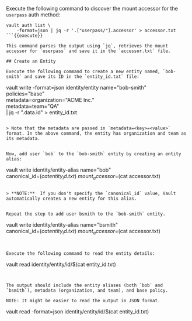 Execute the following command to discover the mount accessor for the `userpass` auth method:

```
vault auth list \
    -format=json | jq -r '.["userpass/"].accessor' > accessor.txt
```{{execute}}

This command parses the output using `jq`, retrieves the mount accessor for `userpass` and save it in the `accessor.txt` file.

## Create an Entity

Execute the following command to create a new entity named, `bob-smith` and save its ID in the `entity_id.txt` file:

```
vault write -format=json identity/entity name="bob-smith" \
     policies="base" \
     metadata=organization="ACME Inc." \
     metadata=team="QA" \
     | jq -r ".data.id" > entity_id.txt
```{{execute}}

> Note that the metadata are passed in `metadata=<key>=<value>` format. In the above command, the entity has organization and team as its metadata.


Now, add user `bob` to the `bob-smith` entity by creating an entity alias:

```
vault write identity/entity-alias name="bob" \
     canonical_id=$(cat entity_id.txt) \
     mount_accessor=$(cat accessor.txt)
```{{execute}}

> **NOTE:**  If you don't specify the `canonical_id` value, Vault automatically creates a new entity for this alias.  


Repeat the step to add user bsmith to the `bob-smith` entity.

```
vault write identity/entity-alias name="bsmith" \
     canonical_id=$(cat entity_id.txt) \
     mount_accessor=$(cat accessor.txt)
```{{execute}}


Execute the following command to read the entity details:

```
vault read identity/entity/id/$(cat entity_id.txt)
```{{execute}}


The output should include the entity aliases (both `bob` and `bsmith`), metadata (organization, and team), and base policy.

NOTE: It might be easier to read the output in JSON format.

```
vault read -format=json identity/entity/id/$(cat entity_id.txt)
```{{execute}}
